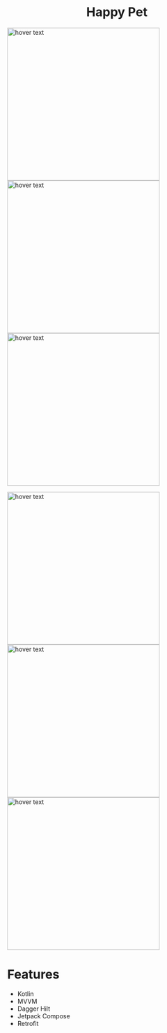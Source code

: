 <p align="center">
  <h1 align="center">Happy Pet</h1>
</p> 



<img src="./images/page_home.png" width="350" title="hover text"><img src="./images/page_card_detail.png" width="350" title="hover text"><img src="./images/page_drawer.png" width="350" title="hover text">


<img src="./images/page_login.png" width="350" title="hover text">
<img src="./images/page_signup.png" width="350" title="hover text">
<img src="./images/page_forgot.png" width="350" title="hover text">



# Features

- Kotlin
- MVVM
- Dagger Hilt
- Jetpack Compose
- Retrofit